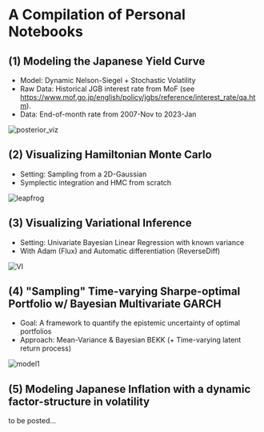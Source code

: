 # A Compilation of Personal Notebooks

## (1) Modeling the Japanese Yield Curve
 - Model: Dynamic Nelson-Siegel + Stochastic Volatility
 - Raw Data: Historical JGB interest rate from MoF (see https://www.mof.go.jp/english/policy/jgbs/reference/interest_rate/qa.htm).
 - Data: End-of-month rate from 2007-Nov to 2023-Jan

![posterior_viz](https://user-images.githubusercontent.com/46773720/218244358-b4f642c8-5d7d-49b5-9d34-3985b38cd47a.gif)

## (2) Visualizing Hamiltonian Monte Carlo
- Setting: Sampling from a 2D-Gaussian
- Symplectic integration and HMC from scratch

![leapfrog](https://user-images.githubusercontent.com/46773720/219874506-0ba6258b-0987-42aa-9313-a0e0c9b50c3f.gif)

## (3) Visualizing Variational Inference
- Setting: Univariate Bayesian Linear Regression with known variance
- With Adam (Flux) and Automatic differentiation (ReverseDiff)

![VI](https://user-images.githubusercontent.com/46773720/223634760-fe691ec8-2b9c-4441-9193-f004b1de9638.gif)

## (4) "Sampling" Time-varying Sharpe-optimal Portfolio w/ Bayesian Multivariate GARCH
- Goal: A framework to quantify the epistemic uncertainty of optimal portfolios
- Approach: Mean-Variance & Bayesian BEKK (+ Time-varying latent return process)

![model1](https://user-images.githubusercontent.com/46773720/224539761-dfe4c099-207e-4f70-81d9-67a6edbe69bf.png)

## (5) Modeling Japanese Inflation with a dynamic factor-structure in volatility
to be posted...


